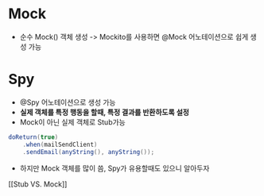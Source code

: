 # Mock
- 순수 Mock() 객체 생성
  -> Mockito를 사용하면 @Mock 어노테이션으로 쉽게 생성 가능
# Spy
- @Spy 어노테이션으로 생성 가능
- **실제 객체를 특정 행동을 할때, 특정 결과를 반환하도록 설정**
- Mock이 아닌 실제 객체로 Stub가능
```java
doReturn(true)
	.when(mailSendClient)
	.sendEmail(anyString(), anyString());
```
- 하지만 Mock 객체를 많이 씀, Spy가 유용할때도 있으니 알아두자

[[Stub VS. Mock]]